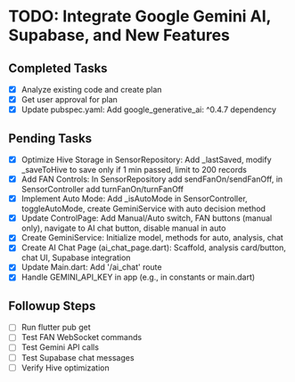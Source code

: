 # TODO: Integrate Google Gemini AI, Supabase, and New Features

## Completed Tasks
- [x] Analyze existing code and create plan
- [x] Get user approval for plan
- [x] Update pubspec.yaml: Add google_generative_ai: ^0.4.7 dependency

## Pending Tasks
- [x] Optimize Hive Storage in SensorRepository: Add _lastSaved, modify _saveToHive to save only if 1 min passed, limit to 200 records
- [x] Add FAN Controls: In SensorRepository add sendFanOn/sendFanOff, in SensorController add turnFanOn/turnFanOff
- [x] Implement Auto Mode: Add _isAutoMode in SensorController, toggleAutoMode, create GeminiService with auto decision method
- [x] Update ControlPage: Add Manual/Auto switch, FAN buttons (manual only), navigate to AI chat button, disable manual in auto
- [x] Create GeminiService: Initialize model, methods for auto, analysis, chat
- [x] Create AI Chat Page (ai_chat_page.dart): Scaffold, analysis card/button, chat UI, Supabase integration
- [x] Update Main.dart: Add '/ai_chat' route
- [x] Handle GEMINI_API_KEY in app (e.g., in constants or main.dart)

## Followup Steps
- [ ] Run flutter pub get
- [ ] Test FAN WebSocket commands
- [ ] Test Gemini API calls
- [ ] Test Supabase chat messages
- [ ] Verify Hive optimization
